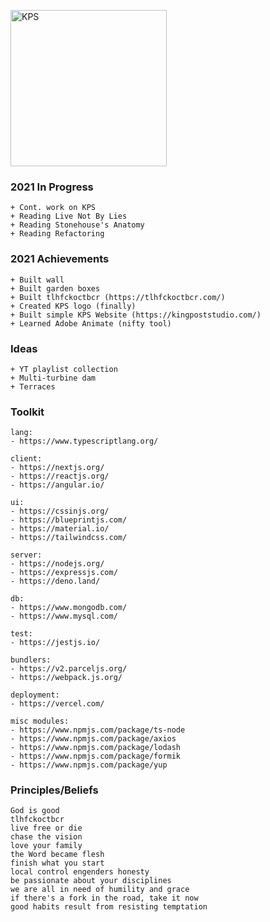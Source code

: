 <a href="https://kingpoststudio.com/" target="_blank"><img src="https://kingpoststudio.com/images/logo-alt.png" alt="KPS" width="250" /></a>


### 2021 In Progress
```
+ Cont. work on KPS
+ Reading Live Not By Lies
+ Reading Stonehouse's Anatomy
+ Reading Refactoring
```

### 2021 Achievements
```
+ Built wall
+ Built garden boxes
+ Built tlhfckoctbcr (https://tlhfckoctbcr.com/)
+ Created KPS logo (finally)
+ Built simple KPS Website (https://kingpoststudio.com/)
+ Learned Adobe Animate (nifty tool)
```

### Ideas
```
+ YT playlist collection
+ Multi-turbine dam
+ Terraces
```

### Toolkit
```
lang:
- https://www.typescriptlang.org/

client:
- https://nextjs.org/
- https://reactjs.org/
- https://angular.io/

ui:
- https://cssinjs.org/
- https://blueprintjs.com/
- https://material.io/
- https://tailwindcss.com/

server:
- https://nodejs.org/
- https://expressjs.com/
- https://deno.land/

db:
- https://www.mongodb.com/
- https://www.mysql.com/

test:
- https://jestjs.io/

bundlers:
- https://v2.parceljs.org/
- https://webpack.js.org/

deployment:
- https://vercel.com/

misc modules:
- https://www.npmjs.com/package/ts-node
- https://www.npmjs.com/package/axios
- https://www.npmjs.com/package/lodash
- https://www.npmjs.com/package/formik
- https://www.npmjs.com/package/yup
```

### Principles/Beliefs
```
God is good
tlhfckoctbcr
live free or die
chase the vision
love your family
the Word became flesh
finish what you start
local control engenders honesty
be passionate about your disciplines
we are all in need of humility and grace
if there's a fork in the road, take it now
good habits result from resisting temptation
```
